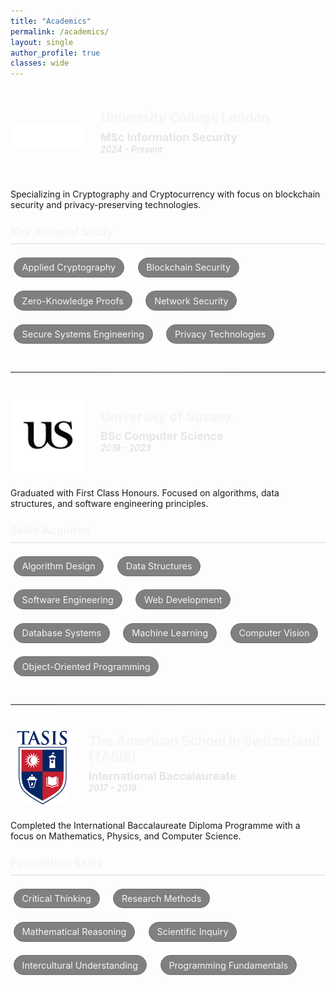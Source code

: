 ```yaml
---
title: "Academics"
permalink: /academics/
layout: single
author_profile: true
classes: wide
---
```

<style>
  /* Academic institution styling */
  .academic-institution__title {
    color: #f5f5f5;
    margin-bottom: 0.2rem;
  }
  
  .academic-institution__degree {
    color: #e6e6e6;
    margin-bottom: 0.2rem;
  }
  
  .academic-institution__date {
    color: #d9d9d9;
    margin-top: 0;
    font-style: italic;
  }
  
  /* Skills styling */
  .skill-tag {
    display: inline-block;
    background-color: #808080;
    color: #f5f5f5;
    padding: 0.4rem 0.8rem;
    margin: 0.3rem;
    border-radius: 20px;
    font-size: 0.9rem;
    border: 1px solid #707070;
  }
  
  /* Section divider */
  .section-divider {
    margin: 2.5rem 0;
    border: 0;
    height: 1px;
    background-image: linear-gradient(to right, rgba(245, 245, 245, 0), rgba(245, 245, 245, 0.1), rgba(245, 245, 245, 0));
  }
  
  .academics {
    margin: 2rem 0;
  }
  
  .academic-institution {
    margin-bottom: 2rem;
  }
  
  .academic-institution__header {
    display: flex;
    align-items: center;
    margin-bottom: 1.5rem;
  }
  
  .academic-institution__logo {
    width: 120px;
    height: 120px;
    margin-right: 1.5rem;
    display: flex;
    align-items: center;
    justify-content: center;
    overflow: hidden;
  }
  
  .academic-institution__logo img {
    max-width: 100%;
    max-height: 100%;
    object-fit: contain;
  }
  
  .academic-institution__title {
    margin: 0 0 0.5rem 0;
    color: #f5f5f5;
  }
  
  .academic-institution__degree {
    margin: 0;
    font-size: 1.1rem;
  }
  
  .academic-institution__description {
    margin-bottom: 1.5rem;
  }
  
  .skills-title {
    margin: 0 0 1rem 0;
    font-size: 1.1rem;
    color: #f5f5f5;
    border-bottom: 2px solid #eaeaea;
    padding-bottom: 0.5rem;
  }
  
  .skills-grid {
    display: flex;
    flex-wrap: wrap;
    gap: 0.75rem;
  }
</style>

<div class="academics">
  <div class="academic-institution">
    <div class="academic-institution__header">
      <div class="academic-institution__logo">
        <img src="/assets/images/ucllogo.png" alt="UCL Logo">
      </div>
      <div class="academic-institution__title-container">
        <h2 class="academic-institution__title">University College London</h2>
        <p class="academic-institution__degree"><strong>MSc Information Security</strong></p>
        <p class="academic-institution__date">2024 - Present</p>
      </div>
    </div>
    <div class="academic-institution__content">
      <div class="academic-institution__description">
        <p>Specializing in Cryptography and Cryptocurrency with focus on blockchain security and privacy-preserving technologies.</p>
      </div>
      <div class="academic-institution__skills">
        <h3 class="skills-title">Key Areas of Study</h3>
        <div class="skills-grid">
          <div class="skill-tag">Applied Cryptography</div>
          <div class="skill-tag">Blockchain Security</div>
          <div class="skill-tag">Zero-Knowledge Proofs</div>
          <div class="skill-tag">Network Security</div>
          <div class="skill-tag">Secure Systems Engineering</div>
          <div class="skill-tag">Privacy Technologies</div>
        </div>
      </div>
    </div>
  </div>

  <hr class="section-divider">

  <div class="academic-institution">
    <div class="academic-institution__header">
      <div class="academic-institution__logo">
        <img src="/assets/images/sussexlogo.png" alt="University of Sussex Logo">
      </div>
      <div class="academic-institution__title-container">
        <h2 class="academic-institution__title">University of Sussex</h2>
        <p class="academic-institution__degree"><strong>BSc Computer Science</strong></p>
        <p class="academic-institution__date">2019 - 2023</p>
      </div>
    </div>
    <div class="academic-institution__content">
      <div class="academic-institution__description">
        <p>Graduated with First Class Honours. Focused on algorithms, data structures, and software engineering principles.</p>
      </div>
      <div class="academic-institution__skills">
        <h3 class="skills-title">Skills Acquired</h3>
        <div class="skills-grid">
          <div class="skill-tag">Algorithm Design</div>
          <div class="skill-tag">Data Structures</div>
          <div class="skill-tag">Software Engineering</div>
          <div class="skill-tag">Web Development</div>
          <div class="skill-tag">Database Systems</div>
          <div class="skill-tag">Machine Learning</div>
          <div class="skill-tag">Computer Vision</div>
          <div class="skill-tag">Object-Oriented Programming</div>
        </div>
      </div>
    </div>
  </div>

  <hr class="section-divider">

  <div class="academic-institution">
    <div class="academic-institution__header">
      <div class="academic-institution__logo">
        <img src="/assets/images/tasislogo.png" alt="TASIS Logo">
      </div>
      <div class="academic-institution__title-container">
        <h2 class="academic-institution__title">The American School in Switzerland (TASIS)</h2>
        <p class="academic-institution__degree"><strong>International Baccalaureate</strong></p>
        <p class="academic-institution__date">2017 - 2019</p>
      </div>
    </div>
    <div class="academic-institution__content">
      <div class="academic-institution__description">
        <p>Completed the International Baccalaureate Diploma Programme with a focus on Mathematics, Physics, and Computer Science.</p>
      </div>
      <div class="academic-institution__skills">
        <h3 class="skills-title">Foundation Skills</h3>
        <div class="skills-grid">
          <div class="skill-tag">Critical Thinking</div>
          <div class="skill-tag">Research Methods</div>
          <div class="skill-tag">Mathematical Reasoning</div>
          <div class="skill-tag">Scientific Inquiry</div>
          <div class="skill-tag">Intercultural Understanding</div>
          <div class="skill-tag">Programming Fundamentals</div>
        </div>
      </div>
    </div>
  </div>
</div>
